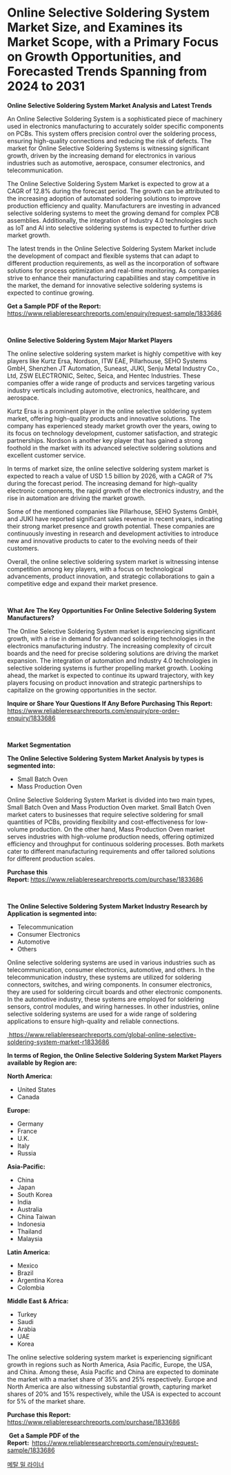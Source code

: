 <p><h1>Online Selective Soldering System Market Size, and Examines its Market Scope, with a Primary Focus on Growth Opportunities, and Forecasted Trends Spanning from 2024 to 2031</h1></p><p><strong>Online Selective Soldering System Market Analysis and Latest Trends</strong></p>
<p><p>An Online Selective Soldering System is a sophisticated piece of machinery used in electronics manufacturing to accurately solder specific components on PCBs. This system offers precision control over the soldering process, ensuring high-quality connections and reducing the risk of defects. The market for Online Selective Soldering Systems is witnessing significant growth, driven by the increasing demand for electronics in various industries such as automotive, aerospace, consumer electronics, and telecommunication.</p><p>The Online Selective Soldering System Market is expected to grow at a CAGR of 12.8% during the forecast period. The growth can be attributed to the increasing adoption of automated soldering solutions to improve production efficiency and quality. Manufacturers are investing in advanced selective soldering systems to meet the growing demand for complex PCB assemblies. Additionally, the integration of Industry 4.0 technologies such as IoT and AI into selective soldering systems is expected to further drive market growth.</p><p>The latest trends in the Online Selective Soldering System Market include the development of compact and flexible systems that can adapt to different production requirements, as well as the incorporation of software solutions for process optimization and real-time monitoring. As companies strive to enhance their manufacturing capabilities and stay competitive in the market, the demand for innovative selective soldering systems is expected to continue growing.</p></p>
<p><strong>Get a Sample PDF of the Report:&nbsp;</strong> <a href="https://www.reliableresearchreports.com/enquiry/request-sample/1833686">https://www.reliableresearchreports.com/enquiry/request-sample/1833686</a></p>
<p>&nbsp;</p>
<p><strong>Online Selective Soldering System Major Market Players</strong></p>
<p><p>The online selective soldering system market is highly competitive with key players like Kurtz Ersa, Nordson, ITW EAE, Pillarhouse, SEHO Systems GmbH, Shenzhen JT Automation, Suneast, JUKI, Senju Metal Industry Co., Ltd, ZSW ELECTRONIC, Seitec, Seica, and Hentec Industries. These companies offer a wide range of products and services targeting various industry verticals including automotive, electronics, healthcare, and aerospace.</p><p>Kurtz Ersa is a prominent player in the online selective soldering system market, offering high-quality products and innovative solutions. The company has experienced steady market growth over the years, owing to its focus on technology development, customer satisfaction, and strategic partnerships. Nordson is another key player that has gained a strong foothold in the market with its advanced selective soldering solutions and excellent customer service.</p><p>In terms of market size, the online selective soldering system market is expected to reach a value of USD 1.5 billion by 2026, with a CAGR of 7% during the forecast period. The increasing demand for high-quality electronic components, the rapid growth of the electronics industry, and the rise in automation are driving the market growth.</p><p>Some of the mentioned companies like Pillarhouse, SEHO Systems GmbH, and JUKI have reported significant sales revenue in recent years, indicating their strong market presence and growth potential. These companies are continuously investing in research and development activities to introduce new and innovative products to cater to the evolving needs of their customers.</p><p>Overall, the online selective soldering system market is witnessing intense competition among key players, with a focus on technological advancements, product innovation, and strategic collaborations to gain a competitive edge and expand their market presence.</p></p>
<p>&nbsp;</p>
<p><strong>What Are The Key Opportunities For Online Selective Soldering System Manufacturers?</strong></p>
<p><p>The Online Selective Soldering System market is experiencing significant growth, with a rise in demand for advanced soldering technologies in the electronics manufacturing industry. The increasing complexity of circuit boards and the need for precise soldering solutions are driving the market expansion. The integration of automation and Industry 4.0 technologies in selective soldering systems is further propelling market growth. Looking ahead, the market is expected to continue its upward trajectory, with key players focusing on product innovation and strategic partnerships to capitalize on the growing opportunities in the sector.</p></p>
<p><strong>Inquire or Share Your Questions If Any Before Purchasing This Report:</strong> <a href="https://www.reliableresearchreports.com/enquiry/pre-order-enquiry/1833686">https://www.reliableresearchreports.com/enquiry/pre-order-enquiry/1833686</a></p>
<p>&nbsp;</p>
<p><strong>Market Segmentation</strong></p>
<p><strong>The Online Selective Soldering System Market Analysis by types is segmented into:</strong></p>
<p><ul><li>Small Batch Oven</li><li>Mass Production Oven</li></ul></p>
<p><p>Online Selective Soldering System Market is divided into two main types, Small Batch Oven and Mass Production Oven market. Small Batch Oven market caters to businesses that require selective soldering for small quantities of PCBs, providing flexibility and cost-effectiveness for low-volume production. On the other hand, Mass Production Oven market serves industries with high-volume production needs, offering optimized efficiency and throughput for continuous soldering processes. Both markets cater to different manufacturing requirements and offer tailored solutions for different production scales.</p></p>
<p><strong>Purchase this Report:&nbsp;</strong><a href="https://www.reliableresearchreports.com/purchase/1833686">https://www.reliableresearchreports.com/purchase/1833686</a></p>
<p>&nbsp;</p>
<p><strong>The Online Selective Soldering System Market Industry Research by Application is segmented into:</strong></p>
<p><ul><li>Telecommunication</li><li>Consumer Electronics</li><li>Automotive</li><li>Others</li></ul></p>
<p><p>Online selective soldering systems are used in various industries such as telecommunication, consumer electronics, automotive, and others. In the telecommunication industry, these systems are utilized for soldering connectors, switches, and wiring components. In consumer electronics, they are used for soldering circuit boards and other electronic components. In the automotive industry, these systems are employed for soldering sensors, control modules, and wiring harnesses. In other industries, online selective soldering systems are used for a wide range of soldering applications to ensure high-quality and reliable connections.</p></p>
<p><a href="https://www.reliableresearchreports.com/global-online-selective-soldering-system-market-r1833686">&nbsp;https://www.reliableresearchreports.com/global-online-selective-soldering-system-market-r1833686</a></p>
<p><strong>In terms of Region, the Online Selective Soldering System Market Players available by Region are:</strong></p>
<p>
    <p> <strong> North America: </strong>
        <ul>
            <li>United States</li>
            <li>Canada</li>
        </ul>
        </p> 
    <p> <strong> Europe: </strong>
        <ul>
            <li>Germany</li>
            <li>France</li>
            <li>U.K.</li>
            <li>Italy</li>
            <li>Russia</li>
        </ul>
        </p> 
    <p> <strong> Asia-Pacific: </strong>
        <ul>
            <li>China</li>
            <li>Japan</li>
            <li>South Korea</li>
            <li>India</li>
            <li>Australia</li>
            <li>China Taiwan</li>
            <li>Indonesia</li>
            <li>Thailand</li>
            <li>Malaysia</li>
        </ul>
        </p> 
    <p> <strong> Latin America: </strong>
        <ul>
            <li>Mexico</li>
            <li>Brazil</li>
            <li>Argentina Korea</li>
            <li>Colombia</li>
        </ul>
        </p> 
    <p> <strong> Middle East & Africa: </strong>
        <ul>
            <li>Turkey</li>
            <li>Saudi</li>
            <li>Arabia</li>
            <li>UAE</li>
            <li>Korea</li>
        </ul>
    </p>
    </p>
<p><p>The online selective soldering system market is experiencing significant growth in regions such as North America, Asia Pacific, Europe, the USA, and China. Among these, Asia Pacific and China are expected to dominate the market with a market share of 35% and 25% respectively. Europe and North America are also witnessing substantial growth, capturing market shares of 20% and 15% respectively, while the USA is expected to account for 5% of the market share.</p></p>
<p><strong>Purchase this Report: </strong><a href="https://www.reliableresearchreports.com/purchase/1833686">https://www.reliableresearchreports.com/purchase/1833686</a></p>
<p>&nbsp;<strong>Get a Sample PDF of the Report:&nbsp;&nbsp;</strong><a href="https://www.reliableresearchreports.com/enquiry/request-sample/1833686">https://www.reliableresearchreports.com/enquiry/request-sample/1833686</a></p>
<p><strong></strong></p>
<p><p><a href="https://medium.com/@gustavorn8776/%EA%B8%88%EC%86%8D-%EB%B0%80-%EB%9D%BC%EC%9D%B4%EB%84%88-%EC%8B%9C%EC%9E%A5-%EB%B3%B4%EA%B3%A0%EC%84%9C%EB%8A%94%EC%9D%B4-%EC%8B%9C%EC%9E%A5%EC%9D%98-%EC%B5%9C%EC%8B%A0-%ED%8A%B8%EB%A0%8C%EB%93%9C%EC%99%80-%EC%84%B1%EC%9E%A5-%EA%B8%B0%ED%9A%8C%EB%A5%BC-%EA%B3%B5%EA%B0%9C%ED%95%A9%EB%8B%88%EB%8B%A4-50ed0ad8431c">메탈 밀 라이너</a></p></p>